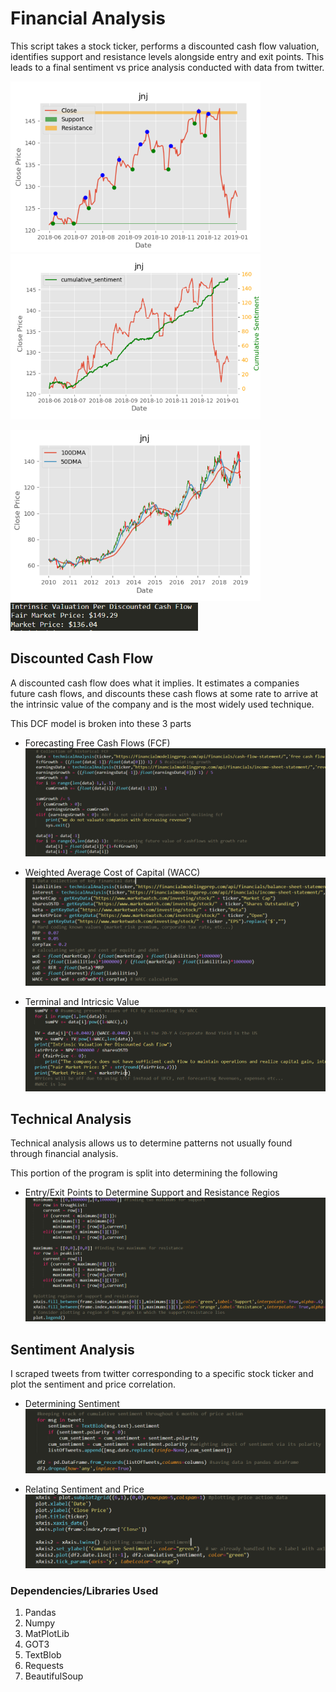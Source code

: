 # Financial Analysis    
              
This script takes a stock ticker, performs a discounted cash flow valuation, identifies support and resistance levels alongside entry and exit points. This leads to a final sentiment vs price analysis conducted with data from twitter.
 
<p float="center">
  <img src="images/technical.PNG" width="400" />
  <img src="images/sentimentPlot.PNG" width="400" /> 
</p>
<p float="center">
  <img src="images/price.PNG" width="400" />  
  <img src="images/dcf.PNG" width="300" />
</p>

## Discounted Cash Flow ##

A discounted cash flow does what it implies. It estimates a companies future cash flows, and discounts these cash flows at some rate to arrive at the intrinsic value of the company and is the most widely used technique.

This DCF model is broken into these 3 parts
* Forecasting Free Cash Flows (FCF)
  ![FCF](/images/FCF.PNG)

* Weighted Average Cost of Capital (WACC)
  ![WACC](/images/wacc.PNG)

* Terminal and Intricsic Value
  ![VALUATION](/images/valuation.PNG)
 
## Technical Analysis ##
Technical analysis allows us to determine patterns not usually found through financial analysis.

This portion of the program is split into determining the following
* Entry/Exit Points to Determine Support and Resistance Regios
![SupRes](/images/region.PNG)

## Sentiment Analysis ##

I scraped tweets from twitter corresponding to a specific stock ticker and plot the sentiment and price correlation.
* Determining Sentiment
![Sentiment](/images/sentiment.PNG)

* Relating Sentiment and Price
![Plot](/images/plot.PNG)

### Dependencies/Libraries Used ###
1. Pandas
2. Numpy
3. MatPlotLib
4. GOT3
5. TextBlob
6. Requests
7. BeautifulSoup
